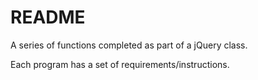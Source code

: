 # README #

A series of functions completed as part of a jQuery class.

Each program has a set of requirements/instructions.
